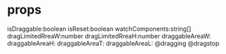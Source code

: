 #  props

isDraggable:boolean
isReset:boolean
watchComponents:string[]
dragLimitedRreaW:number
dragLimitedRreaH:number
draggableAreaW:
draggableAreaH:
draggableAreaT:
draggableAreaL:
@dragging
@dragstop